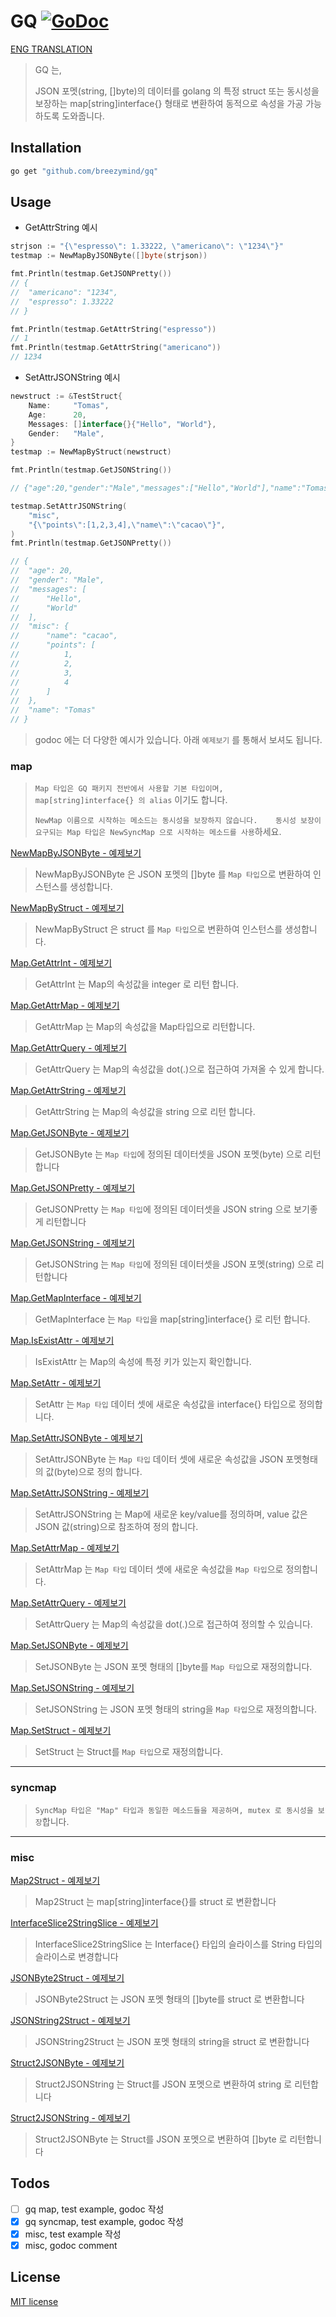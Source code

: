 # GQ [![GoDoc](https://godoc.org/github.com/breezymind/gq?status.svg)](https://godoc.org/github.com/breezymind/gq)

[ENG TRANSLATION](https://github.com/hero0926/gq/blob/master/README_ENG.md)


> GQ 는,  
> 
> JSON 포멧(string, []byte)의 데이터를 golang 의 특정 struct 또는 동시성을 보장하는 map[string]interface{} 형태로 변환하여 동적으로 속성을 가공 가능하도록 도와줍니다.

## Installation

```bash
go get "github.com/breezymind/gq"
```

## Usage
* GetAttrString 예시
```go
strjson := "{\"espresso\": 1.33222, \"americano\": \"1234\"}"
testmap := NewMapByJSONByte([]byte(strjson))

fmt.Println(testmap.GetJSONPretty())
// {
// 	"americano": "1234",
// 	"espresso": 1.33222
// }

fmt.Println(testmap.GetAttrString("espresso"))
// 1
fmt.Println(testmap.GetAttrString("americano"))
// 1234
```

* SetAttrJSONString 예시
```go
newstruct := &TestStruct{
    Name:     "Tomas",
    Age:      20,
    Messages: []interface{}{"Hello", "World"},
    Gender:   "Male",
}
testmap := NewMapByStruct(newstruct)

fmt.Println(testmap.GetJSONString())

// {"age":20,"gender":"Male","messages":["Hello","World"],"name":"Tomas"}

testmap.SetAttrJSONString(
    "misc",
    "{\"points\":[1,2,3,4],\"name\":\"cacao\"}",
)
fmt.Println(testmap.GetJSONPretty())

// {
// 	"age": 20,
// 	"gender": "Male",
// 	"messages": [
// 		"Hello",
// 		"World"
// 	],
// 	"misc": {
// 		"name": "cacao",
// 		"points": [
// 			1,
// 			2,
// 			3,
// 			4
// 		]
// 	},
// 	"name": "Tomas"
// }
```
> godoc 에는 더 다양한 예시가 있습니다. 아래 `예제보기` 를 통해서 보셔도 됩니다.

### map 
> `Map 타입은 GQ 패키지 전반에서 사용할 기본 타입이며, map[string]interface{} 의 alias` 이기도 합니다.
> 
> `NewMap 이름으로 시작하는 메소드는 동시성을 보장하지 않습니다.   
> 동시성 보장이 요구되는 Map 타입은 NewSyncMap 으로 시작하는 메소드를 사용`하세요.

[NewMapByJSONByte - 예제보기](https://godoc.org/github.com/breezymind/gq#example-NewMapByJSONByte)
> NewMapByJSONByte 은 JSON 포멧의 []byte 를 `Map 타입`으로 변환하여 인스턴스를 생성합니다.

[NewMapByStruct - 예제보기](https://godoc.org/github.com/breezymind/gq#example-NewMapByStruct)
> NewMapByStruct 은 struct 를 `Map 타입`으로 변환하여 인스턴스를 생성합니다.

[Map.GetAttrInt - 예제보기](https://godoc.org/github.com/breezymind/gq#example-Map-GetAttrInt)
> GetAttrInt 는 Map의 속성값을 integer 로 리턴 합니다.

[Map.GetAttrMap - 예제보기](https://godoc.org/github.com/breezymind/gq#example-Map-GetAttrMap)
> GetAttrMap 는 Map의 속성값을 Map타입으로 리턴합니다.

[Map.GetAttrQuery - 예제보기](https://godoc.org/github.com/breezymind/gq#example-Map-GetAttrQuery)
> GetAttrQuery 는 Map의 속성값을 dot(.)으로 접근하여 가져올 수 있게 합니다.

[Map.GetAttrString - 예제보기](https://godoc.org/github.com/breezymind/gq#example-Map-GetAttrString)
> GetAttrString 는 Map의 속성값을 string 으로 리턴 합니다.

[Map.GetJSONByte - 예제보기](https://godoc.org/github.com/breezymind/gq#example-Map-GetJSONByte)
> GetJSONByte 는 `Map 타입`에 정의된 데이터셋을 JSON 포멧(byte) 으로 리턴합니다

[Map.GetJSONPretty - 예제보기](https://godoc.org/github.com/breezymind/gq#example-Map-GetJSONPretty)
> GetJSONPretty 는 `Map 타입`에 정의된 데이터셋을 JSON string 으로 보기좋게 리턴합니다

[Map.GetJSONString - 예제보기](https://godoc.org/github.com/breezymind/gq#example-Map-GetJSONString)
> GetJSONString 는 `Map 타입`에 정의된 데이터셋을 JSON 포멧(string) 으로 리턴합니다

[Map.GetMapInterface - 예제보기](https://godoc.org/github.com/breezymind/gq#example-Map-GetMapInterface)
> GetMapInterface 는 `Map 타입`을 map[string]interface{} 로 리턴 합니다.

[Map.IsExistAttr - 예제보기](https://godoc.org/github.com/breezymind/gq#example-Map-IsExistAttr)
> IsExistAttr 는 Map의 속성에 특정 키가 있는지 확인합니다.

[Map.SetAttr - 예제보기](https://godoc.org/github.com/breezymind/gq#example-Map-SetAttr)
> SetAttr 는 `Map 타입` 데이터 셋에 새로운 속성값을 interface{} 타입으로 정의합니다.

[Map.SetAttrJSONByte - 예제보기](https://godoc.org/github.com/breezymind/gq#example-Map-SetAttrJSONByte)
> SetAttrJSONByte 는 `Map 타입` 데이터 셋에 새로운 속성값을 JSON 포멧형태의 값(byte)으로 정의 합니다.

[Map.SetAttrJSONString - 예제보기](https://godoc.org/github.com/breezymind/gq#example-Map-SetAttrJSONString)
> SetAttrJSONString 는 Map에 새로운 key/value를 정의하며, value 값은 JSON 값(string)으로 참조하여 정의 합니다.

[Map.SetAttrMap - 예제보기](https://godoc.org/github.com/breezymind/gq#example-Map-SetAttrMap)
> SetAttrMap 는 `Map 타입` 데이터 셋에 새로운 속성값을 `Map 타입`으로 정의합니다.

[Map.SetAttrQuery - 예제보기](https://godoc.org/github.com/breezymind/gq#example-Map-SetAttrQuery)
> SetAttrQuery 는 Map의 속성값을 dot(.)으로 접근하여 정의할 수 있습니다.

[Map.SetJSONByte - 예제보기](https://godoc.org/github.com/breezymind/gq#example-Map-SetJSONByte)
> SetJSONByte 는 JSON 포멧 형태의 []byte를 `Map 타입`으로 재정의합니다.

[Map.SetJSONString - 예제보기](https://godoc.org/github.com/breezymind/gq#example-Map-SetJSONString)
> SetJSONString 는 JSON 포멧 형태의 string을 `Map 타입`으로 재정의합니다.

[Map.SetStruct - 예제보기](https://godoc.org/github.com/breezymind/gq#example-Map-SetStruct)
> SetStruct 는 Struct를 `Map 타입`으로 재정의합니다.
---

### syncmap 
> `SyncMap 타입은 "Map" 타입과 동일한 메소드들을 제공하며, mutex 로 동시성을 보장`합니다.

---

### misc
[Map2Struct - 예제보기](https://godoc.org/github.com/breezymind/gq#example-Map2Struct)
> Map2Struct 는 map[string]interface{}를 struct 로 변환합니다

[InterfaceSlice2StringSlice - 예제보기](https://godoc.org/github.com/breezymind/gq#example-InterfaceSlice2StringSlice)
> InterfaceSlice2StringSlice 는 Interface{} 타입의 슬라이스를 String 타입의 슬라이스로 변경합니다

[JSONByte2Struct - 예제보기](https://godoc.org/github.com/breezymind/gq#example-JSONByte2Struct)
> JSONByte2Struct 는 JSON 포멧 형태의 []byte를 struct 로 변환합니다

[JSONString2Struct - 예제보기](https://godoc.org/github.com/breezymind/gq#example-JSONString2Struct)
> JSONString2Struct 는 JSON 포멧 형태의 string을 struct 로 변환합니다

[Struct2JSONByte - 예제보기](https://godoc.org/github.com/breezymind/gq#example-Struct2JSONByte)
> Struct2JSONString 는 Struct를 JSON 포멧으로 변환하여 string 로 리턴합니다

[Struct2JSONString - 예제보기](https://godoc.org/github.com/breezymind/gq#example-Struct2JSONString)
> Struct2JSONByte 는 Struct를 JSON 포멧으로 변환하여 []byte 로 리턴합니다

## Todos

- [ ] gq map, test example, godoc 작성
- [x] gq syncmap, test example, godoc 작성
- [x] misc, test example 작성
- [x] misc, godoc comment

## License
[MIT license](https://opensource.org/licenses/MIT)